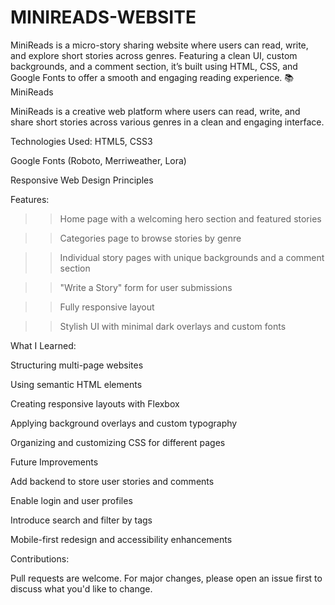 # MINIREADS-WEBSITE
MiniReads is a micro-story sharing website where users can read, write, and explore short stories across genres. Featuring a clean UI, custom backgrounds, and a comment section, it’s built using HTML, CSS, and Google Fonts to offer a smooth and engaging reading experience.
📚 MiniReads

MiniReads is a creative web platform where users can read, write, and share short stories across various genres in a clean and engaging interface.

Technologies Used: HTML5, CSS3

Google Fonts (Roboto, Merriweather, Lora)

Responsive Web Design Principles

Features:

>> Home page with a welcoming hero section and featured stories

>> Categories page to browse stories by genre

>> Individual story pages with unique backgrounds and a comment section

>> "Write a Story" form for user submissions

>> Fully responsive layout

>> Stylish UI with minimal dark overlays and custom fonts

What I Learned:

Structuring multi-page websites

Using semantic HTML elements

Creating responsive layouts with Flexbox

Applying background overlays and custom typography

Organizing and customizing CSS for different pages

Future Improvements

Add backend to store user stories and comments

Enable login and user profiles

Introduce search and filter by tags

Mobile-first redesign and accessibility enhancements

Contributions:

Pull requests are welcome. For major changes, please open an issue first to discuss what you'd like to change.